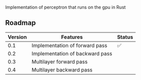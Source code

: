Implementation of perceptron that runs on the gpu in Rust

## Roadmap

Version |             Features            |        Status      |
------- | ------------------------------- | ------------------ |
0.1     | Implementation of forward pass  | :white_check_mark: |
0.2     | Implementation of backward pass |                    |
0.3     | Multilayer forward pass         |                    |
0.4     | Multilayer backward pass        |                    |      
